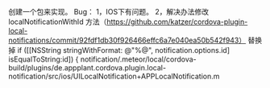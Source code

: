 创建一个包来实现。
Bug：
    1，IOS下有问题。
    2，解决办法修改    localNotificationWithId 方法（https://github.com/katzer/cordova-plugin-local-notifications/commit/92fdf1db30f926466effc6a7e040ea50b542f943）
    替换掉
      if ([[NSString stringWithFormat: @"%@", notification.options.id] isEqualToString:id]) {
    notification/.meteor/local/cordova-build/plugins/de.appplant.cordova.plugin.local-notification/src/ios/UILocalNotification+APPLocalNotification.m
    